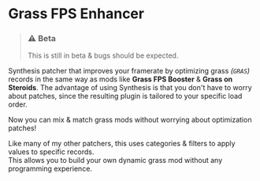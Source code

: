 # Grass FPS Enhancer

> ### :warning: Beta
> This is still in beta & bugs should be expected.

Synthesis patcher that improves your framerate by optimizing grass *(`GRAS`)* records in the same way as mods like **Grass FPS Booster** &amp; **Grass on Steroids**. The advantage of using Synthesis is that you don't have to worry about patches, since the resulting plugin is tailored to your specific load order.  

Now you can mix & match grass mods without worrying about optimization patches!

Like many of my other patchers, this uses categories & filters to apply values to specific records.  
This allows you to build your own dynamic grass mod without any programming experience.  
